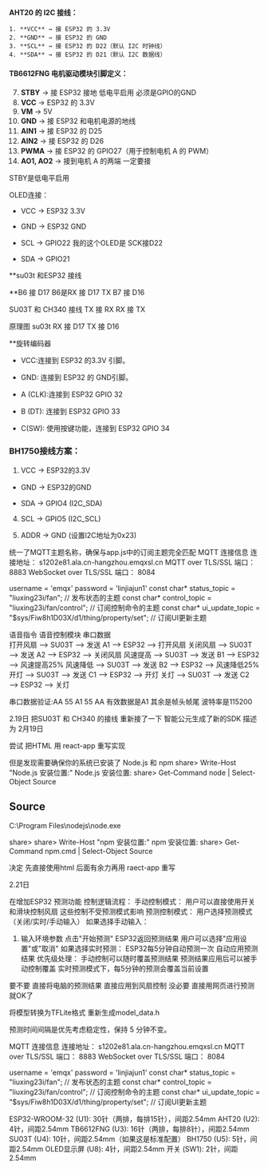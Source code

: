 **AHT20 的 I2C 接线：**

	1. **VCC** → 接 ESP32 的 3.3V
	2. **GND** → 接 ESP32 的 GND
	3. **SCL** → 接 ESP32 的 D22（默认 I2C 时钟线）
	4. **SDA** → 接 ESP32 的 D21（默认 I2C 数据线）


#### **TB6612FNG 电机驱动模块引脚定义：**
7. **STBY** → 接 ESP32 接地 低电平启用  必须是GPIO的GND
1. **VCC** →  ESP32 的 3.3V 
2. **VM** → 5V
3. **GND** → 接 ESP32 和电机电源的地线
4. **AIN1** → 接 ESP32 的 D25
5. **AIN2** → 接 ESP32 的 D26
6. **PWMA** → 接 ESP32 的 GPIO27（用于控制电机 A 的 PWM）
9. **AO1, AO2** → 接到电机 A 的两端 一定要接

STBY是低电平启用


OLED连接：

- VCC → ESP32 3.3V

- GND → ESP32 GND

- SCL → GPIO22        我的这个OLED是 SCK接D22

- SDA → GPIO21



**su03t 和ESP32 接线

**B6 接 D17         B6是RX  接 D17  TX
B7 接 D16


SU03T 和  CH340 接线
TX 接 RX
RX 接 TX



原理图 su03t
RX 接 D17
TX 接 D16




**旋转编码器

- VCC:连接到 ESP32 的3.3V 引脚。

- GND: 连接到 ESP32 的 GND引脚。

- A (CLK):连接到 ESP32 GPIO 32

- B (DT): 连接到 ESP32 GPIO 33

- C(SW): 使用按键功能，连接到 ESP32  GPIO 34





### BH1750接线方案：

1. VCC → ESP32的3.3V

- GND → ESP32的GND

- SDA → GPIO4 (I2C_SDA)

4. SCL → GPIO5 (I2C_SCL)

5. ADDR → GND (设置I2C地址为0x23)

统一了MQTT主题名称，确保与app.js中的订阅主题完全匹配
MQTT 连接信息
连接地址：
s1202e81.ala.cn-hangzhou.emqxsl.cn
MQTT over TLS/SSL 端口：
8883
WebSocket over TLS/SSL 端口：
8084

username = 'emqx'
password = 'linjiajun1'
const char* status_topic = "liuxing23i/fan";          // 发布状态的主题
const char* control_topic = "liuxing23i/fan/control"; // 订阅控制命令的主题
const char* ui_update_topic = "$sys/Fiw8h1D03X/d1/thing/property/set";  // 订阅UI更新主题



语音指令     语音控制模块  串口数据   
打开风扇 ——> SU03T ——>    发送 A1  ——>  ESP32 ——> 打开风扇
关闭风扇 ——> SU03T ——>    发送 A2  ——>  ESP32 ——> 关闭风扇
风速提高 ——> SU03T ——>    发送 B1  ——>  ESP32 ——> 风速提高25%
风速降低 ——> SU03T ——>    发送 B2  ——>  ESP32 ——> 风速降低25%
开灯 ——> SU03T ——>    发送 C1  ——>  ESP32 ——> 开灯
关灯 ——> SU03T ——>    发送 C2  ——>  ESP32 ——> 关灯

串口数据验证:AA 55 A1 55 AA     有效数据是A1  其余是帧头帧尾
波特率是115200


2.19日
把SU03T 和  CH340 的接线 重新接了一下
智能公元生成了新的SDK  描述为 2月19日

尝试 把HTML 用 react-app 重写实现


但是发现需要确保你的系统已安装了 Node.js 和 npm
share> Write-Host "Node.js 安装位置:"
Node.js 安装位置:
share> Get-Command node | Select-Object Source

Source
------
C:\Program Files\nodejs\node.exe


share>
share> Write-Host "npm 安装位置:"
npm 安装位置:
share> Get-Command npm.cmd | Select-Object Source

决定 先直接使用html 后面有余力再用 raect-app 重写



2.21日

在增加ESP32 预测功能
控制逻辑流程：
手动控制模式：
用户可以直接使用开关和滑块控制风扇
这些控制不受预测模式影响
预测控制模式：
用户选择预测模式（关闭/实时/手动输入）
如果选择手动输入：
1. 输入环境参数
点击"开始预测"
ESP32返回预测结果
用户可以选择"应用设置"或"取消"
如果选择实时预测：
ESP32每5分钟自动预测一次
自动应用预测结果
优先级处理：
手动控制可以随时覆盖预测结果
预测结果应用后可以被手动控制覆盖
实时预测模式下，每5分钟的预测会覆盖当前设置



要不要 直接将电脑的预测结果  直接应用到风扇控制
没必要 直接用网页进行预测就OK了

将模型转换为TFLite格式
重新生成model_data.h

预测时间间隔是优先考虑稳定性，保持 5 分钟不变。


MQTT 连接信息
连接地址：
s1202e81.ala.cn-hangzhou.emqxsl.cn
MQTT over TLS/SSL 端口：
8883
WebSocket over TLS/SSL 端口：
8084

username = 'emqx'
password = 'linjiajun1'
const char* status_topic = "liuxing23i/fan";          // 发布状态的主题
const char* control_topic = "liuxing23i/fan/control"; // 订阅控制命令的主题
const char* ui_update_topic = "$sys/Fiw8h1D03X/d1/thing/property/set";  // 订阅UI更新主题


ESP32-WROOM-32 (U1): 30针（两排，每排15针），间距2.54mm
AHT20 (U2): 4针，间距2.54mm
TB6612FNG (U3): 16针（两排，每排8针），间距2.54mm
SU03T (U4): 10针，间距2.54mm（如果这是标准配置）
BH1750 (U5): 5针，间距2.54mm
OLED显示屏 (U8): 4针，间距2.54mm
开关 (SW1): 2针，间距2.54mm